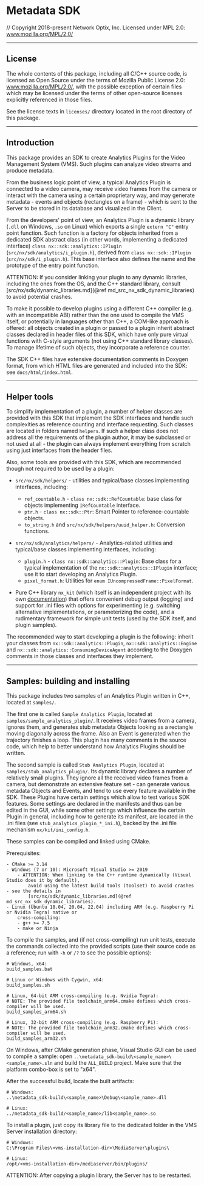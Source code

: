 # Metadata SDK

// Copyright 2018-present Network Optix, Inc. Licensed under MPL 2.0: www.mozilla.org/MPL/2.0/

---------------------------------------------------------------------------------------------------
## License

The whole contents of this package, including all C/C++ source code, is licensed as Open Source
under the terms of Mozilla Public License 2.0: www.mozilla.org/MPL/2.0/, with the possible
exception of certain files which may be licensed under the terms of other open-source licenses
explicitly referenced in those files.

See the license texts in `licenses/` directory located in the root directory of this package.

---------------------------------------------------------------------------------------------------
## Introduction

This package provides an SDK to create Analytics Plugins for the Video Management System (VMS).
Such plugins can analyze video streams and produce metadata.

From the business logic point of view, a typical Analytics Plugin is connected to a video camera,
may receive video frames from the camera or interact with the camera using a certain proprietary
way, and may generate metadata - events and objects (rectangles on a frame) - which is sent to the
Server to be stored in its database and visualized in the Client.

From the developers' point of view, an Analytics Plugin is a dynamic library (`.dll` on Windows,
`.so` on Linux) which exports a single `extern "C"` entry point function. Such function is a
factory for objects inherited from a dedicated SDK abstract class (in other words, implementing a
dedicated interface) `class nx::sdk::analytics::IPlugin` (`src/nx/sdk/analytics/i_plugin.h`),
derived from `class nx::sdk::IPlugin` (`src/nx/sdk/i_plugin.h`). This base interface also defines
the name and the prototype of the entry point function.

ATTENTION: If you consider linking your plugin to any dynamic libraries, including the ones from
the OS, and the C++ standard library, consult
[src/nx/sdk/dynamic_libraries.md](@ref md_src_nx_sdk_dynamic_libraries) to avoid potential crashes.

To make it possible to develop plugins using a different C++ compiler (e.g. with an incompatible
ABI) rather than the one used to compile the VMS itself, or potentially in languages other than
C++, a COM-like approach is offered: all objects created in a plugin or passed to a plugin inherit
abstract classes declared in header files of this SDK, which have only pure virtual functions with
C-style arguments (not using C++ standard library classes). To manage lifetime of such objects,
they incorporate a reference counter.

The SDK C++ files have extensive documentation comments in Doxygen format, from which HTML files
are generated and included into the SDK: see `docs/html/index.html`.

---------------------------------------------------------------------------------------------------
## Helper tools

To simplify implementation of a plugin, a number of helper classes are provided with this SDK that
implement the SDK interfaces and handle such complexities as reference counting and interface
requesting. Such classes are located in folders named `helpers`. If such a helper class does
not address all the requirements of the plugin author, it may be subclassed or not used at all -
the plugin can always implement everything from scratch using just interfaces from the header
files.

Also, some tools are provided with this SDK, which are recommended though not required to be used
by a plugin:

- `src/nx/sdk/helpers/` - utilities and typical/base classes implementing interfaces, including:
    - `ref_countable.h` - `class nx::sdk::RefCountable`: base class for objects implementing
        `IRefCountable` interface.
    - `ptr.h` - `class nx::sdk::Ptr`: Smart Pointer to reference-countable objects.
    - `to_string.h` and `src/nx/sdk/helpers/uuid_helper.h`: Conversion functions.

- `src/nx/sdk/analytics/helpers/` - Analytics-related utilities and typical/base classes
    implementing interfaces, including:
    - `plugin.h` - `class nx::sdk::analytics::Plugin`: Base class for a typical implementation of
        the `nx::sdk::analytics::IPlugin` interface; use it to start developing an Analytics
        Plugin.
    - `pixel_format.h`: Utilities for `enum IUncompressedFrame::PixelFormat`.

- Pure C++ library `nx_kit` (which itself is an independent project with its own
    [documentation](nx_kit/readme.md)) that offers convenient debug output (logging) and support
    for .ini files with options for experimenting (e.g. switching alternative implementations, or
    parameterizing the code), and a rudimentary framework for simple unit tests (used by the SDK
    itself, and plugin samples).

The recommended way to start developing a plugin is the following: inherit your classes from
`nx::sdk::analytics::Plugin`, `nx::sdk::analytics::Engine` and
`nx::sdk::analytics::ConsumingDeviceAgent` according to the Doxygen comments in those classes and
interfaces they implement.

---------------------------------------------------------------------------------------------------
## Samples: building and installing

This package includes two samples of an Analytics Plugin written in C++, located at `samples/`.

The first one is called `Sample Analytics Plugin`, located at `samples/sample_analytics_plugin/`.
It receives video frames from a camera, ignores them, and generates stub metadata Objects looking
as a rectangle moving diagonally across the frame. Also an Event is generated when the trajectory
finishes a loop. This plugin has many comments in the source code, which help to better understand
how Analytics Plugins should be written.

The second sample is called `Stub Analytics Plugin`, located at `samples/stub_analytics_plugin/`.
Its dynamic library declares a number of relatively small plugins. They ignore all the received
video frames from a camera, but demonstrate an extensive feature set - can generate various
metadata Objects and Events, and tend to use every feature available in the SDK. These Plugins have
certain settings which allow to test various SDK features. Some settings are declared in the
manifests and thus can be edited in the GUI, while some other settings which influence the certain
Plugin in general, including how to generate its manifest, are located in the .ini files (see
`stub_analytics_plugin_*_ini.h`), backed by the .ini file mechanism `nx/kit/ini_config.h`.

These samples can be compiled and linked using CMake.

Prerequisites:
```
- CMake >= 3.14
- Windows (7 or 10): Microsoft Visual Studio >= 2019
    - ATTENTION: When linking to the C++ runtime dynamically (Visual Studio does it by default),
        avoid using the latest build tools (toolset) to avoid crashes - see the details in
        [src/nx/sdk/dynamic_libraries.md](@ref md_src_nx_sdk_dynamic_libraries).
- Linux (Ubuntu 18.04, 20.04, 22.04) including ARM (e.g. Raspberry Pi or Nvidia Tegra) native or
    cross-compiling:
    - g++ >= 7.5
    - make or Ninja
```

To compile the samples, and (if not cross-compiling) run unit tests, execute the commands collected
into the provided scripts (use their source code as a reference; run with `-h` or `/?` to see
the possible options):
```
# Windows, x64:
build_samples.bat

# Linux or Windows with Cygwin, x64:
build_samples.sh

# Linux, 64-bit ARM cross-compiling (e.g. Nvidia Tegra):
# NOTE: The provided file toolchain_arm64.cmake defines which cross-compiler will be used.
build_samples_arm64.sh

# Linux, 32-bit ARM cross-compiling (e.g. Raspberry Pi):
# NOTE: The provided file toolchain_arm32.cmake defines which cross-compiler will be used.
build_samples_arm32.sh
```

On Windows, after CMake generation phase, Visual Studio GUI can be used to compile a sample:
open `..\metadata_sdk-build\<sample_name>\<sample_name>.sln` and build the `ALL_BUILD` project.
Make sure that the platform combo-box is set to "x64".

After the successful build, locate the built artifacts:
```
# Windows:
..\metadata_sdk-build\<sample_name>\Debug\<sample_name>.dll

# Linux:
../metadata_sdk-build/<sample_name>/lib<sample_name>.so
```

To install a plugin, just copy its library file to the dedicated folder in the VMS Server
installation directory:
```
# Windows:
C:\Program Files\<vms-installation-dir>\MediaServer\plugins\

# Linux:
/opt/<vms-installation-dir>/mediaserver/bin/plugins/
```
ATTENTION: After copying a plugin library, the Server has to be restarted.
